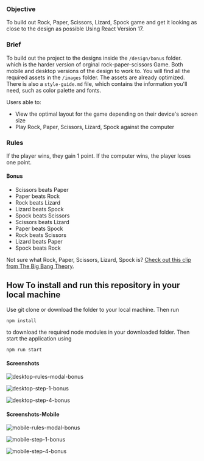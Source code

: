 ### Objective

To build out Rock, Paper, Scissors, Lizard, Spock  game and get it looking as close to the design as possible Using React Version 17.

### Brief

To build out the project to the designs inside the `/design/bonus` folder. which is the harder version of orginal rock-paper-scissors Game. Both mobile and desktop versions of the design to work to. You will find all the required assets in the `/images` folder. The assets are already optimized. There is also a `style-guide.md` file, which contains the information you'll need, such as color palette and fonts.

Users able to:

-   View the optimal layout for the game depending on their device's screen size
-   Play Rock, Paper, Scissors, Lizard, Spock against the computer

### Rules

If the player wins, they gain 1 point. If the computer wins, the player loses one point.

#### Bonus

-   Scissors beats Paper
-   Paper beats Rock
-   Rock beats Lizard
-   Lizard beats Spock
-   Spock beats Scissors
-   Scissors beats Lizard
-   Paper beats Spock
-   Rock beats Scissors
-   Lizard beats Paper
-   Spock beats Rock

Not sure what Rock, Paper, Scissors, Lizard, Spock is? [Check out this clip from The Big Bang Theory](https://www.youtube.com/watch?v=iSHPVCBsnLw).

## How To install and run this repository in your local machine

Use git clone or download the folder to your local machine. Then run 

    npm install 

to download the required node modules in your downloaded folder. Then start the application using
	
    npm run start 
    
#### Screenshots

![desktop-rules-modal-bonus](https://user-images.githubusercontent.com/18134459/116509851-98d2ec80-a8e1-11eb-8ec0-83ae66547e5e.jpg)

![desktop-step-1-bonus](https://user-images.githubusercontent.com/18134459/116509854-9a041980-a8e1-11eb-8dce-1b2312a7f122.jpg)

![desktop-step-4-bonus](https://user-images.githubusercontent.com/18134459/116509855-9a9cb000-a8e1-11eb-94d4-5be4149f097a.jpg)
#### Screenshots-Mobile
![mobile-rules-modal-bonus](https://user-images.githubusercontent.com/18134459/116509856-9b354680-a8e1-11eb-9355-97008d452967.jpg)

![mobile-step-1-bonus](https://user-images.githubusercontent.com/18134459/116509857-9b354680-a8e1-11eb-9fc8-54bcb3371d71.jpg)

![mobile-step-4-bonus](https://user-images.githubusercontent.com/18134459/116509858-9bcddd00-a8e1-11eb-8b08-12a97b12673b.jpg)
